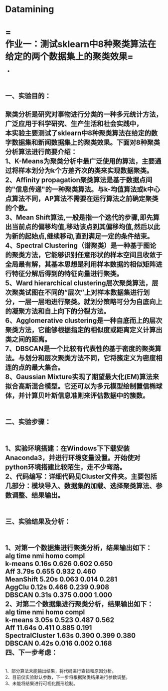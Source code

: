 # Datamining
=
<br />作业一：测试sklearn中8种聚类算法在给定的两个数据集上的聚类效果=
=
-
<br />一、实验目的：
-
聚类分析是研究对事物进行分类的一种多元统计方法，广泛应用于科学研究、生产生活和社会实践中，
<br />本实验主要测试了sklearn中8种聚类算法在给定的数字数据集和新闻数据集上的聚类效果。下面对8种聚类分析算法进行简要介绍：
<br />1、K-Means为聚类分析中最广泛使用的算法，主要通过将样本划分为k个方差齐次的类来实现数据聚类。
<br />2、Affinity propagation聚类算法是基于数据点间的"信息传递"的一种聚类算法。与k-均值算法或k中心点算法不同，AP算法不需要在运行算法之前确定聚类的个数。
<br />3、Mean Shift算法,一般是指一个迭代的步骤,即先算出当前点的偏移均值,移动该点到其偏移均值,然后以此为新的起始点,继续移动,直到满足一定的条件结束。
<br />4、Spectral Clustering（谱聚类）是一种基于图论的聚类方法，它能够识别任意形状的样本空间且收敛于全局最有解，其基本思想是利用样本数据的相似矩阵进行特征分解后得到的特征向量进行聚类。
<br />5、Ward hierarchical clustering层次聚类算法，层次聚类试图在不同的“层次”上对样本数据集进行划分，一层一层地进行聚类。就划分策略可分为自底向上的凝聚方法和自上向下的分裂方法。
<br />6、Agglomerative clustering是一种自底而上的层次聚类方法，它能够根据指定的相似度或距离定义计算出类之间的距离。
<br />7、DBSCAN是一个比较有代表性的基于密度的聚类算法。与划分和层次聚类方法不同，它将簇定义为密度相连的点的最大集合。
<br />8、Gaussian Mixture实现了期望最大化(EM)算法来拟合高斯混合模型。它还可以为多元模型绘制置信椭球体，并计算贝叶斯信息准则来评估数据中的簇数。
-
<br />二、实验步骤：
-
<br />1、实验环境搭建：在Windows下下载安装Anaconda3，并进行环境变量设置。开始使对python环境搭建比较陌生，走不少弯路。
<br />2、代码编写：详细代码见Cluster文件夹。主要包括几部分：模块导入、数据集的加载、选择聚类算法、参数调整、结果输出。
-
<br />三、实验结果及分析：
-
<br />1、对第一个数据集进行聚类分析，结果输出如下：
<br />alg             time    nmi     homo    compl
<br />k-means         0.16s   0.626   0.602   0.650
<br />Aff             3.79s   0.655   0.932   0.460
<br />MeanShift       5.20s   0.063   0.014   0.281
<br />AggClu          0.12s   0.466   0.239   0.908
<br />DBSCAN          0.31s   0.375   0.000   1.000
<br />2、对第二个数据集进行聚类分析，结果输出如下：
<br />alg             time    nmi     homo    compl
<br />k-means         3.05s   0.523   0.487   0.562
<br />Aff             11.64s  0.411   0.885   0.191
<br />SpectralCluster 1.63s   0.390   0.399   0.380
<br />DBSCAN          0.42s   0.016   0.002   0.168
<br />四、下一步考虑：
--------
<br />1、部分算法未能输出结果，将代码进行查错和原因分析。
<br />2、目前仅实验默认参数，下一步将根据聚类结果进行参数调整。
<br />3、未能将结果进行可视化图形绘制。  
